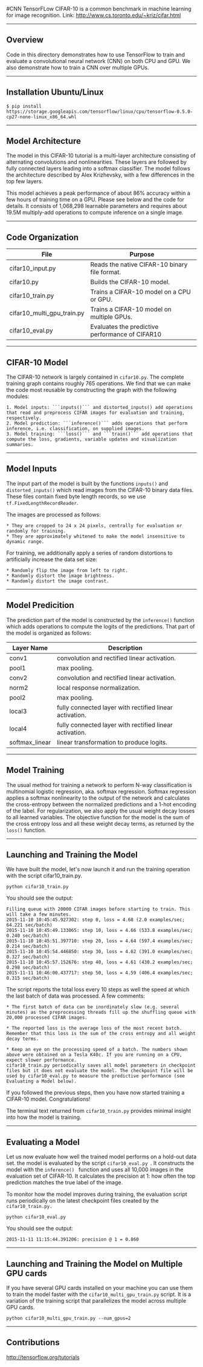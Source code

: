 #CNN TensorFLow
CIFAR-10 is a common benchmark in machine learning for image recognition.
Link:
http://www.cs.toronto.edu/~kriz/cifar.html

--------------------
Overview
--------------------

Code in this directory demonstrates how to use TensorFlow to train and evaluate a convolutional neural network (CNN) on both CPU and GPU. We also demonstrate how to train a CNN over multiple GPUs.

--------------------
Installation Ubuntu/Linux
--------------------

```
$ pip install https://storage.googleapis.com/tensorflow/linux/cpu/tensorflow-0.5.0-cp27-none-linux_x86_64.whl
```
--------------------
Model Architecture
--------------------


The model in this CIFAR-10 tutorial is a multi-layer architecture consisting of alternating convolutions and nonlinearities. These layers are followed by fully connected layers leading into a softmax classifier. The model follows the architecture described by Alex Krizhevsky, with a few differences in the top few layers.

This model achieves a peak performance of about 86% accuracy within a few hours of training time on a GPU. Please see below and the code for details. It consists of 1,068,298 learnable parameters and requires about 19.5M multiply-add operations to compute inference on a single image.

--------------------
Code Organization
--------------------

File                        | Purpose
----------------            | -------------
cifar10_input.py            | Reads the native CIFAR-10 binary file format.
cifar10.py                  | Builds the CIFAR-10 model.
cifar10_train.py            | Trains a CIFAR-10 model on a CPU or GPU.
cifar10_multi_gpu_train.py  | Trains a CIFAR-10 model on multiple GPUs.
cifar10_eval.py             | Evaluates the predictive performance of CIFAR10


--------------------
CIFAR-10 Model
--------------------
The CIFAR-10 network is largely contained in ```cifar10.py```. The complete training graph contains roughly 765 operations. We find that we can make the code most reusable by constructing the graph with the following modules:

    1. Model inputs: ```inputs()``` and distorted_inputs() add operations that read and preprocess CIFAR images for evaluation and training, respectively.
    2. Model prediction: ```inference()``` adds operations that perform inference, i.e. classification, on supplied images.
    3. Model training: ```loss()``` and ```train()``` add operations that compute the loss, gradients, variable updates and visualization summaries.

--------------------
Model Inputs
--------------------
The input part of the model is built by the functions ```inputs()``` and ```distorted_inputs()``` which read images from the CIFAR-10 binary data files. These files contain fixed byte length records, so we use ```tf.FixedLengthRecordReader```.

The images are processed as follows:

    * They are cropped to 24 x 24 pixels, centrally for evaluation or randomly for training.
    * They are approximately whitened to make the model insensitive to dynamic range.

For training, we additionally apply a series of random distortions to artificially increase the data set size:

    * Randomly flip the image from left to right.
    * Randomly distort the image brightness.
    * Randomly distort the image contrast.

--------------------
Model Predicition
--------------------
  The prediction part of the model is constructed by the ```inference()``` function which adds operations to compute the logits of the predictions. That part of the model is organized as follows:

  Layer Name       | Description
  ---------------- | -------------
  conv1            | convolution and rectified linear activation.
  pool1            | max pooling.
  conv2            | convolution and rectified linear activation.
  norm2            | local response normalization.
  pool2            | max pooling.
  local3           | fully connected layer with rectified linear activation.
  local4           | fully connected layer with rectified linear activation.
  softmax_linear   | linear transformation to produce logits.

--------------------
Model Training
--------------------

The usual method for training a network to perform N-way classification is multinomial logistic regression, aka. softmax regression. Softmax regression applies a softmax nonlinearity to the output of the network and calculates the cross-entropy between the normalized predictions and a 1-hot encoding of the label. For regularization, we also apply the usual weight decay losses to all learned variables. The objective function for the model is the sum of the cross entropy loss and all these weight decay terms, as returned by the ```loss()``` function.

--------------------
Launching and Training the Model
--------------------
We have built the model, let's now launch it and run the training operation with the script cifar10_train.py.
```
python cifar10_train.py
```
You should see the output:
```
Filling queue with 20000 CIFAR images before starting to train. This will take a few minutes.
2015-11-10 10:45:45.927302: step 0, loss = 4.68 (2.0 examples/sec; 64.221 sec/batch)
2015-11-10 10:45:49.133065: step 10, loss = 4.66 (533.8 examples/sec; 0.240 sec/batch)
2015-11-10 10:45:51.397710: step 20, loss = 4.64 (597.4 examples/sec; 0.214 sec/batch)
2015-11-10 10:45:54.446850: step 30, loss = 4.62 (391.0 examples/sec; 0.327 sec/batch)
2015-11-10 10:45:57.152676: step 40, loss = 4.61 (430.2 examples/sec; 0.298 sec/batch)
2015-11-11 10:46:00.437717: step 50, loss = 4.59 (406.4 examples/sec; 0.315 sec/batch)
```
The script reports the total loss every 10 steps as well the speed at which the last batch of data was processed. A few comments:

    * The first batch of data can be inordinately slow (e.g. several minutes) as the preprocessing threads fill up the shuffling queue with 20,000 processed CIFAR images.

    * The reported loss is the average loss of the most recent batch. Remember that this loss is the sum of the cross entropy and all weight decay terms.

    * Keep an eye on the processing speed of a batch. The numbers shown above were obtained on a Tesla K40c. If you are running on a CPU, expect slower performance.
    cifar10_train.py periodically saves all model parameters in checkpoint files but it does not evaluate the model. The checkpoint file will be used by cifar10_eval.py to measure the predictive performance (see Evaluating a Model below).

If you followed the previous steps, then you have now started training a CIFAR-10 model. Congratulations!

The terminal text returned from ```cifar10_train.py``` provides minimal insight into how the model is training.

--------------------
Evaluating a Model
--------------------
Let us now evaluate how well the trained model performs on a hold-out data set. the model is evaluated by the script  ```cifar10_eval.py ```. It constructs the model with the  ```inference() ``` function and uses all 10,000 images in the evaluation set of CIFAR-10. It calculates the precision at 1: how often the top prediction matches the true label of the image.

To monitor how the model improves during training, the evaluation script runs periodically on the latest checkpoint files created by the  ```cifar10_train.py. ```
```
python cifar10_eval.py
```

You should see the output:
```
2015-11-11 11:15:44.391206: precision @ 1 = 0.860
```

--------------------
Launching and Training the Model on Multiple GPU cards  
--------------------

If you have several GPU cards installed on your machine you can use them to train the model faster with the ```cifar10_multi_gpu_train.py``` script. It is a variation of the training script that parallelizes the model across multiple GPU cards.

```
python cifar10_multi_gpu_train.py --num_gpus=2
```

--------------------
Contributions
--------------------
http://tensorflow.org/tutorials
